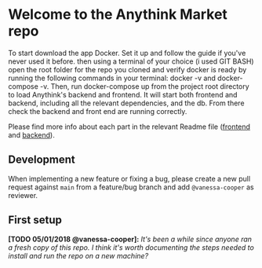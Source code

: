 # Welcome to the Anythink Market repo

To start download the app Docker. Set it up and follow the guide if you've never used it before. then using a terminal of your choice (i used GIT BASH) open the root folder for the repo you cloned and verify docker is ready by running the following commands in your terminal: docker -v and docker-compose -v.
Then, run docker-compose up from the project root directory to load Anythink's backend and frontend. It will start both frontend and backend, including all the relevant dependencies, and the db. 
From there check the backend and front end are running correctly.

Please find more info about each part in the relevant Readme file ([frontend](frontend/readme.md) and [backend](backend/README.md)).

## Development

When implementing a new feature or fixing a bug, please create a new pull request against `main` from a feature/bug branch and add `@vanessa-cooper` as reviewer.

## First setup

**[TODO 05/01/2018 @vanessa-cooper]:** _It's been a while since anyone ran a fresh copy of this repo. I think it's worth documenting the steps needed to install and run the repo on a new machine?_
